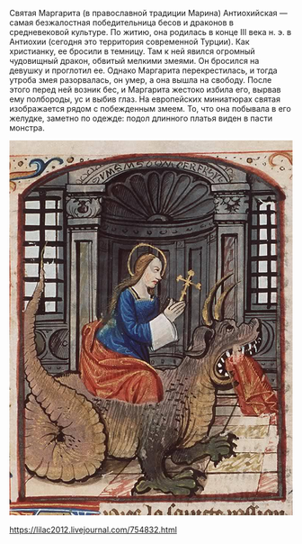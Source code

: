 Святая Маргарита (в православной традиции Марина) Антиохийская — самая безжалостная победительница бесов и драконов в средневековой культуре. По житию, она родилась в конце III века н. э. в Антиохии (сегодня это террито­рия современной Турции). Как христианку, ее бросили в темницу. Там к ней явился огромный чудовищный дракон, обвитый мелкими змеями. Он бросился на девушку и проглотил ее. Однако Маргарита перекрестилась, и тогда утроба змея разорвалась, он умер, а она вышла на свободу. После этого перед ней возник бес, и Маргарита жестоко избила его, вырвав ему полбороды, ус и вы­бив глаз. На европейских миниатюрах святая изображается рядом с побежден­ным змеем. То, что она побывала в его желудке, заметно по одежде: подол длинного платья виден в пасти монстра.

![GpUzSNd6Zxh7Mp591NxrwUnf9ZeOYzxIDgHX4piAQlXvUQVLl5WrjWyPxggDeO3jNKcKlgMglLQMuIltVJiyJvBG1C67YcysttccWWQtwSZ5owJGyXsuCxvHTwlAr3MJlWZg4RSVP6Wo5Do5CQ50-4F6BTIuB_8as2ZtGybK7UM](../_resources/GpUzSNd6Zxh7Mp591NxrwUnf9ZeOYzxIDgHX4piAQlXvUQVLl5WrjWyPxggDeO3jNKcKlgMglLQMuIltVJiyJvBG1C67YcysttccWWQtwSZ5owJGyXsuCxvHTwlAr3MJlWZg4RSVP6Wo5Do5CQ50-4F6BTIuB_8as2ZtGybK7UM)

https://lilac2012.livejournal.com/754832.html